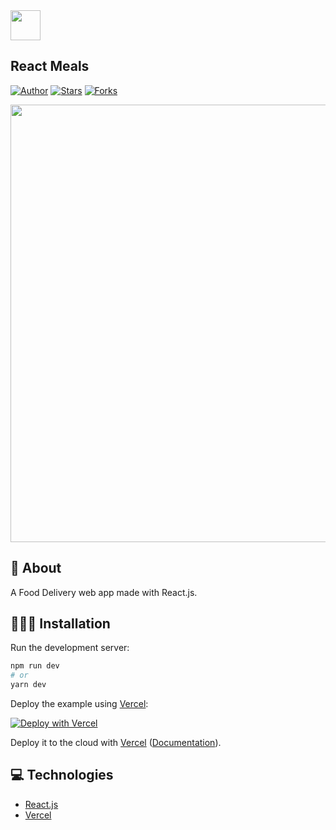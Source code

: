<img src="public/favicon.ico" width="48"/>
  
  
## React Meals

[![Author](https://img.shields.io/badge/author-lucaspassini-191F2B?style=flat-square)](https://github.com/lucaspassini)
[![Stars](https://img.shields.io/github/stars/lucaspassini/react-meals?color=191F2B&style=flat-square)](https://github.com/lucaspassini/react-meals/stargazers)
[![Forks](https://img.shields.io/github/forks/lucaspassini/react-meals?color=%23191F2B&style=flat-square)](https://github.com/lucaspassini/react-meals/network/members)


<p align="left">
<img src="https://user-images.githubusercontent.com/47937044/161846568-35e1282c-8fcb-4780-9e63-26eee2f1b2cc.png" width="700" alt="" />


## 📕 About

A Food Delivery web app made with React.js.

## 🧑🏻‍💻 Installation

Run the development server:

```bash
npm run dev
# or
yarn dev
```

Deploy the example using [Vercel](https://vercel.com?utm_source=github&utm_medium=readme&utm_campaign=next-example):

[![Deploy with Vercel](https://vercel.com/button)](https://vercel.com/new/git/external?repository-url=https://github.com/vercel/next.js/tree/canary/examples/with-tailwindcss&project-name=with-tailwindcss&repository-name=with-tailwindcss)

Deploy it to the cloud with [Vercel](https://vercel.com/new?utm_source=github&utm_medium=readme&utm_campaign=next-example) ([Documentation](https://nextjs.org/docs/deployment)).

## 💻 Technologies

- [React.js](https://beta.reactjs.org/)
- [Vercel](https://vercel.com/docs)
